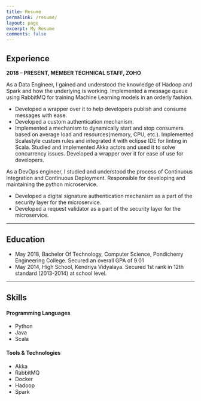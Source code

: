 ```yaml
---
title: Resume
permalink: /resume/
layout: page
excerpt: My Resume
comments: false
---
```


## Experience
**2018 – PRESENT, MEMBER TECHNICAL STAFF, ZOHO**

As a Data Engineer, I gained and understood the knowledge of Hadoop and Spark and how the underlying is working.
Implemented a message queue using RabbitMQ for training Machine Learning models in an orderly fashion.
* Developed a wrapper over it to help developers publish and consume messages with ease. 
* Developed a custom authentication mechanism.
* Implemented a mechanism to dynamically start and stop consumers based on average load and resources(memory, CPU, etc.).
Implemented Scalastyle custom rules and integrated it with eclipse IDE for linting in Scala.
Studied and implemented Akka actors and used it to solve concurrency issues. Developed a wrapper over it for ease of use for developers.

As a DevOps engineer, I studied and understood the process of Continuous Integration and Continuous Deployment.
Responsible for developing and maintaining the python microservice.
* Developed a digital signature authentication mechanism as a part of the security layer for the microservice.
* Developed a request validator as a part of the security layer for the microservice.

<hr>

## Education
* May 2018, Bachelor Of Technology, Computer Science, Pondicherry Engineering College. Secured an overall GPA of 9.01
* May 2014, High School, Kendriya Vidyalaya. Secured 1st rank in 12th standard (2013-2014) at school level.

<hr>

## Skills

#### Programming Languages
* Python
* Java
* Scala

#### Tools & Technologies
* Akka
* RabbitMQ
* Docker
* Hadoop
* Spark
